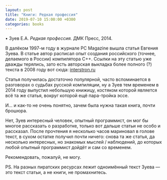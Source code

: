 ```yaml
---
layout: post
title: "Книги: Редкая профессия"
date: 2019-07-10 15:00:00 +0300
categories: books
---
```

• Зуев Е.А. *Редкая профессия.* ДМК Пресс, 2014.

В далёком 1997-м году в журнале PC Magazine вышла статья Евгения Зуева. В статье автор расписал опыт создания российского (точнее, делаемого в России) компилятора C++. Ссылки на эту статью уже дважды терялись, зато есть авторская выкладка более полного (?) текста в 2008 году вот сюда: [interstron.ru](http://www.interstron.ru/upload/images/pubs/Redkaya_professiya.pdf)

Статья получилась достаточно популярной, часто вспоминается в разговорах о судьбах русской компиляции, ну а Зуев тем временем в 2014 году выпустил небольшую книжицу, костяком которой является всё та же статья, вокруг которой ещё пара-тройка эссе.

И... и как-то не очень понятно, зачем была нужна такая книга, почти брошюра.

Нет, Зуев интересный человек, опытный программист, он мог бы многое рассказать о разработке, только вот дальше статьи не особо и рассказал. После прочтения я несколько часов мариновал в голове текст, в сухом остатке получил почти ничего: снова та же статья, да несколько интересных, но знакомых мыслей / наблюдений, до которых любой опытный программист дойдёт и сам со временем.

Рекомендовать, пожалуй, не могу.

PS. На разных пиратских ресурсах лежит одноимённый текст Зуева — это текст статьи, а не книги, не промахнитесь.

